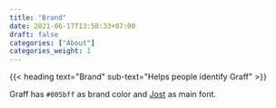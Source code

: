 ```yaml
---
title: "Brand"
date: 2021-06-17T13:58:33+07:00
draft: false
categories: ["About"]
categories_weight: 1
---
```


{{< heading text="Brand" sub-text="Helps people identify Graff" >}}

Graff has `#005bff` as brand color and [Jost](https://fonts.google.com/specimen/Jost) as main font.